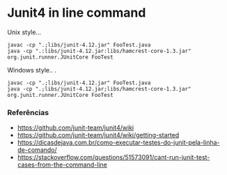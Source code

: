 # Junit4 in line command


 Unix style...
 
    javac -cp ".;libs/junit-4.12.jar" FooTest.java
    java -cp ".:libs/junit-4.12.jar:libs/hamcrest-core-1.3.jar" org.junit.runner.JUnitCore FooTest

Windows style.. .

    javac -cp ".;libs/junit-4.12.jar" FooTest.java
    java -cp ".;libs/junit-4.12.jar;libs/hamcrest-core-1.3.jar" org.junit.runner.JUnitCore FooTest


### Referências

+ https://github.com/junit-team/junit4/wiki
+ https://github.com/junit-team/junit4/wiki/getting-started
+ https://dicasdejava.com.br/como-executar-testes-do-junit-pela-linha-de-comando/
+ https://stackoverflow.com/questions/51573091/cant-run-junit-test-cases-from-the-command-line

